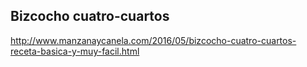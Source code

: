## Bizcocho cuatro-cuartos

http://www.manzanaycanela.com/2016/05/bizcocho-cuatro-cuartos-receta-basica-y-muy-facil.html
